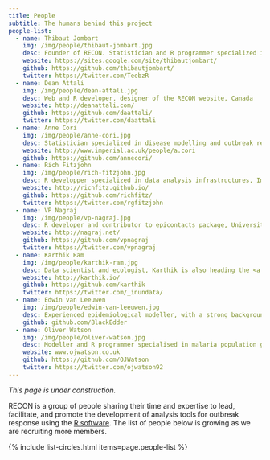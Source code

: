 ```yaml
---
title: People
subtitle: The humans behind this project
people-list:
  - name: Thibaut Jombart
    img: /img/people/thibaut-jombart.jpg
    desc: Founder of RECON. Statistician and R programmer specialized in outbreak analysis, Imperial College London, UK
    website: https://sites.google.com/site/thibautjombart/
    github: https://github.com/thibautjombart/
    twitter: https://twitter.com/TeebzR
  - name: Dean Attali
    img: /img/people/dean-attali.jpg
    desc: Web and R developer, designer of the RECON website, Canada
    website: http://deanattali.com/
    github: https://github.com/daattali/
    twitter: https://twitter.com/daattali
  - name: Anne Cori
    img: /img/people/anne-cori.jpg
    desc: Statistician specialized in disease modelling and outbreak response, Imperial College London, UK
    website: http://www.imperial.ac.uk/people/a.cori
    github: https://github.com/annecori/
  - name: Rich Fitzjohn
    img: /img/people/rich-fitzjohn.jpg
    desc: R developper specialized in data analysis infrastructures, Imperial College London, UK
    website: http://richfitz.github.io/
    github: https://github.com/richfitz/
    twitter: https://twitter.com/rgfitzjohn
  - name: VP Nagraj
    img: /img/people/vp-nagraj.jpg
    desc: R developer and contributor to epicontacts package, University of Virginia, USA
    website: http://nagraj.net/
    github: https://github.com/vpnagraj
    twitter: https://twitter.com/vpnagraj
  - name: Karthik Ram
    img: /img/people/karthik-ram.jpg
    desc: Data scientist and ecologist, Karthik is also heading the <a href="http://ropensci.org">rOpenSci</a> initiative, UC Berkeley, USA
    website: http://karthik.io/
    github: https://github.com/karthik
    twitter: https://twitter.com/_inundata/
  - name: Edwin van Leeuwen
    img: /img/people/edwin-van-leeuwen.jpg
    desc: Experienced epidemiological modeller, with a strong background as R programmer, Public Health England, United Kingdom
    github: github.com/BlackEdder
  - name: Oliver Watson
    img: /img/people/oliver-watson.jpg
    desc: Modeller and R programmer specialised in malaria population genetics, Imperial College London, UK
    website: www.ojwatson.co.uk
    github: https://github.com/OJWatson
    twitter: https://twitter.com/ojwatson92
---
```


*This page is under construction.*

RECON is a group of people sharing their time and expertise to lead, facilitate, and promote the development of analysis tools for outbreak response using the [R software](https://www.r-project.org/). The list of people below is growing as we are recruiting more members.

{% include list-circles.html items=page.people-list %}
